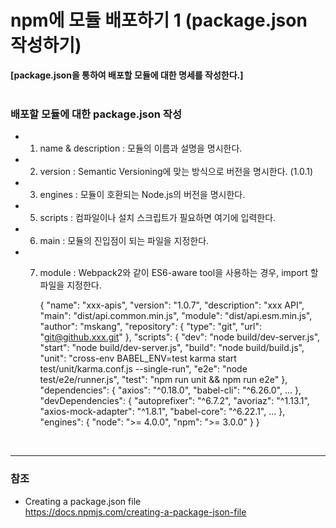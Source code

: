 # npm에 모듈 배포하기 1  (package.json 작성하기)

**[package.json을 통하여 배포할 모듈에 대한 명세를 작성한다.]**
<br><br>

### 배포할 모듈에 대한 package.json 작성

* 1) name & description : 모듈의 이름과 설명을 명시한다.

* 2) version : Semantic Versioning에 맞는 방식으로 버전을 명시한다. (1.0.1)

* 3) engines : 모듈이 호환되는 Node.js의 버전을 명시한다.

* 5) scripts : 컴파일이나 설치 스크립트가 필요하면 여기에 입력한다.

* 6) main : 모듈의 진입점이 되는 파일을 지정한다.

* 7) module : Webpack2와 같이 ES6-aware tool을 사용하는 경우, import 할 파일을 지정한다.

        {
          "name": "xxx-apis",
          "version": "1.0.7",
          "description": "xxx API",
          "main": "dist/api.common.min.js",
          "module": "dist/api.esm.min.js",
          "author": "mskang",
          "repository": {
            "type": "git",
            "url": "git@github.xxx.git"
          },
          "scripts": {
            "dev": "node build/dev-server.js",
            "start": "node build/dev-server.js",
            "build": "node build/build.js",
            "unit": "cross-env BABEL_ENV=test karma start test/unit/karma.conf.js --single-run",
            "e2e": "node test/e2e/runner.js",
            "test": "npm run unit && npm run e2e"
          },
          "dependencies": {
            "axios": "^0.18.0",
            "babel-cli": "^6.26.0",
            ...
          },
          "devDependencies": {
            "autoprefixer": "^6.7.2",
            "avoriaz": "^1.13.1",
            "axios-mock-adapter": "^1.8.1",
            "babel-core": "^6.22.1",
            ...
          },
          "engines": {
            "node": ">= 4.0.0",
            "npm": ">= 3.0.0"
          }
        }

 
<br>

***
 
### 참조
 
* Creating a package.json file<br> 
  <https://docs.npmjs.com/creating-a-package-json-file>


